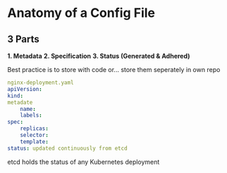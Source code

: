 # Anatomy of a Config File
## 3 Parts

**1. Metadata**
**2. Specification**
**3. Status (Generated & Adhered)**

Best practice is to store with code or...
store them seperately in own repo

```yaml
nginx-deployment.yaml
apiVersion:
kind:
metadate
    name:
    labels:
spec:
    replicas:
    selector:
    template:
status: updated continuously from etcd
```

etcd holds the status of any Kubernetes deployment
